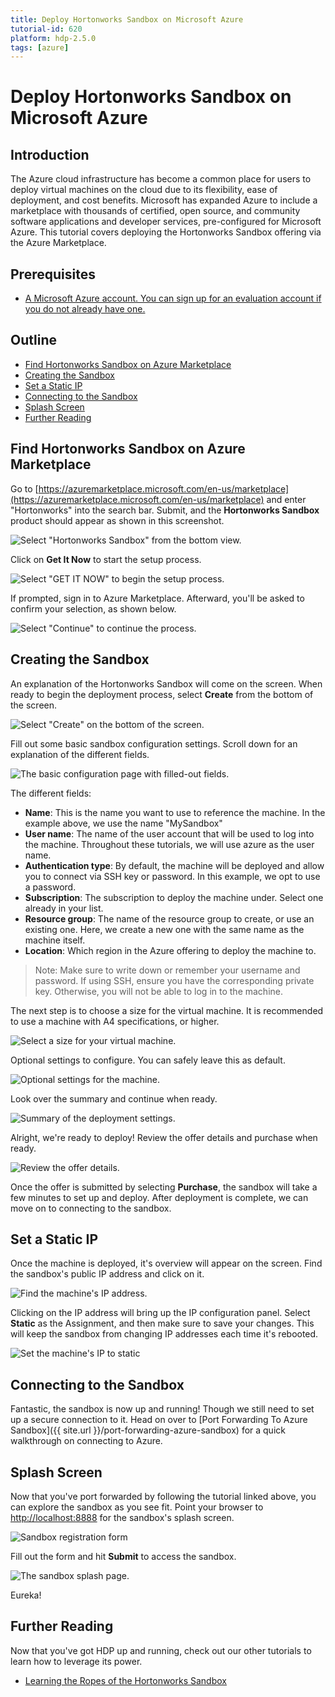 ```yaml
---
title: Deploy Hortonworks Sandbox on Microsoft Azure
tutorial-id: 620
platform: hdp-2.5.0
tags: [azure]
---
```


# Deploy Hortonworks Sandbox on Microsoft Azure

## Introduction

The Azure cloud infrastructure has become a common place for users to deploy virtual machines on the cloud due to its flexibility, ease of deployment, and cost benefits.  Microsoft has expanded Azure to include a marketplace with thousands of certified, open source, and community software applications and developer services, pre-configured for Microsoft Azure.  This tutorial covers deploying the Hortonworks Sandbox offering via the Azure Marketplace.

## Prerequisites

- [A Microsoft Azure account. You can sign up for an evaluation account if you do not already have one.](https://azure.microsoft.com/en-us/free/)

## Outline

- [Find Hortonworks Sandbox on Azure Marketplace](#find-hortonworks-sandbox-on-azure-marketplace)
- [Creating the Sandbox](#creating-the-sandbox)
- [Set a Static IP](#set-a-static-ip)
- [Connecting to the Sandbox](#connecting-to-the-sandbox)
- [Splash Screen](#splash-screen)
- [Further Reading](#further-reading)

## Find Hortonworks Sandbox on Azure Marketplace

Go to [https://azuremarketplace.microsoft.com/en-us/marketplace](https://azuremarketplace.microsoft.com/en-us/marketplace) and enter "Hortonworks" into the search bar.  Submit, and the **Hortonworks Sandbox** product should appear as shown in this screenshot.

![Select "Hortonworks Sandbox" from the bottom view.]({{page.path}}/assets/1.jpg)

Click on **Get It Now** to start the setup process.

![Select "GET IT NOW" to begin the setup process.]({{page.path}}/assets/2.jpg)

If prompted, sign in to Azure Marketplace.  Afterward, you'll be asked to confirm your selection, as shown below.

![Select "Continue" to continue the process.]({{page.path}}/assets/3.jpg)

## Creating the Sandbox

An explanation of the Hortonworks Sandbox will come on the screen.  When ready to begin the deployment process, select **Create** from the bottom of the screen.

![Select "Create" on the bottom of the screen.]({{page.path}}/assets/4.jpg)

Fill out some basic sandbox configuration settings.  Scroll down for an explanation of the different fields.

![The basic configuration page with filled-out fields.]({{page.path}}/assets/5.jpg)

The different fields:
-   **Name**: This is the name you want to use to reference the machine.  In the example above, we use the name "MySandbox"
-   **User name**: The name of the user account that will be used to log into the machine.  Throughout these tutorials, we will use azure as the user name.
-   **Authentication type**: By default, the machine will be deployed and allow you to connect via SSH key or password.  In this example, we opt to use a password.
-   **Subscription**: The subscription to deploy the machine under.  Select one already in your list.
-   **Resource group**: The name of the resource group to create, or use an existing one.  Here, we create a new one with the same name as the machine itself.
-   **Location**: Which region in the Azure offering to deploy the machine to.

> Note: Make sure to write down or remember your username and password.  If using SSH, ensure you have the corresponding private key.  Otherwise, you will not be able to log in to the machine.

The next step is to choose a size for the virtual machine.  It is recommended to use a machine with A4 specifications, or higher.

![Select a size for your virtual machine.]({{page.path}}/assets/6.jpg)

Optional settings to configure.  You can safely leave this as default.

![Optional settings for the machine.]({{page.path}}/assets/7.jpg)

Look over the summary and continue when ready.

![Summary of the deployment settings.]({{page.path}}/assets/8.jpg)

Alright, we're ready to deploy!  Review the offer details and purchase when ready.

![Review the offer details.]({{page.path}}/assets/9.jpg)

Once the offer is submitted by selecting **Purchase**, the sandbox will take a few minutes to set up and deploy.  After deployment is complete, we can move on to connecting to the sandbox.

## Set a Static IP

Once the machine is deployed, it's overview will appear on the screen.  Find the sandbox's public IP address and click on it.

![Find the machine's IP address.]({{page.path}}/assets/10.jpg)

Clicking on the IP address will bring up the IP configuration panel.  Select **Static** as the Assignment, and then make sure to save your changes.  This will keep the sandbox from changing IP addresses each time it's rebooted.

![Set the machine's IP to static]({{page.path}}/assets/static-ip.jpg)

## Connecting to the Sandbox

Fantastic, the sandbox is now up and running!  Though we still need to set up a secure connection to it.  Head on over to [Port Forwarding To Azure Sandbox]({{ site.url }}/port-forwarding-azure-sandbox) for a quick walkthrough on connecting to Azure.

## Splash Screen

Now that you've port forwarded by following the tutorial linked above, you can explore the sandbox as you see fit.  Point your browser to [http://localhost:8888](http://localhost:8888) for the sandbox's splash screen.

![Sandbox registration form]({{page.path}}/assets/sandbox-registration.jpg)

Fill out the form and hit **Submit** to access the sandbox.

![The sandbox splash page.]({{page.path}}/assets/sandbox-splash.jpg)

Eureka!

## Further Reading

Now that you've got HDP up and running, check out our other tutorials to learn how to leverage its power.

- [Learning the Ropes of the Hortonworks Sandbox](http://hortonworks.com/hadoop-tutorial/learning-the-ropes-of-the-hortonworks-sandbox)

